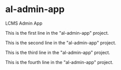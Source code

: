 # al-admin-app
LCMS Admin App

This is the first line in the "al-admin-app" project.

This is the second line in the "al-admin-app" project.

This is the third line in the "al-admin-app" project.

This is the fourth line in the "al-admin-app" project.
